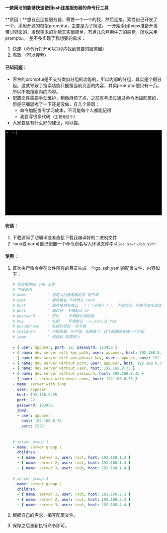 #### 一款简洁的能够快速使用ssh连接服务器的命令行工具

**原因：**想自己连接服务器，需要一个一个的找，然后连接，索性自己开发了一个，采用开源的框架promptui，主要是为了简洁。 一开始采用tview准备开发带UI界面的，发现需求的功能其实很简单，有点儿杀鸡用牛刀的感觉，所以采用promptui。 差不多实现了我想要的需求：

1. 快速（命令行打开可以2秒内找到想要的服务器）
2. 高效 （可以搜索）

#### 已知问题：

- 原生的promptui是不支持类似分组的功能的，所以内部的分组，其实是个假分组。这就导致了搜索功能只能搜当前页面的内容，其实promptui他只有一页。所以不能搜组内的内容。
- 配置文件需要手动维护，稍微麻烦了点，之前有考虑过通过命令添加配置的，但是仔细思考了一下还是没做，有几个原因：
  - 命令加配置有学习成本，不可能每个人都能记得
  - 我要写很多代码（`主要是这个`）
- 大家要是有什么好的建议，可以提。

![demo](./screenshot/demo.gif)

#### 安装：

1. 下载源码手动编译或者直接下载我编译好的二进制文件
2. linux或mac可自己配置一个命令别名写入环境文件中`alias ss="~/go_ssh"`

#### 使用：

1. 首次执行命令会在文件所在的目录生成一个go_ssh.yaml的配置文件，内容如下：

   ```yaml
   # 欢迎使用Go SSH 工具
   # 字段说明
   # name         ： 自定义的服务器名字 可不填
   # user         ： 服务器名 不填默认 root
   # host         ： 服务器域名或ip  ！！！必填！！！  不填的话，列表不会出现这条配置
   # port         ： 端口号  不填默认 22
   # password     ： 密码    不填默认用秘钥
   # key          ： 私钥    不填默认  ~/.ssh/id_rsa
   # passphrase   ： 私钥的密码  可不填
   # children     ： 子服务器，可不填，如果填了，这个配置会变成一个分组
   # jump         ： 跳板机 配置同上
   
   - { user: appuser, port: 22, password: 123456 }
   - { name: dev server with key path, user: appuser, host: 192.168.8.35, port: 22}
   - { name: dev server with passphrase key, user: appuser, host: 192.168.8.35, port: 22, passphrase: abcdefghijklmn}
   - { name: dev server without port, user: appuser, host: 192.168.8.35 }
   - { name: dev server without user, host: 192.168.8.35 }
   - { name: dev server without password, host: 192.168.8.35 }
   - { name: ⚡️ server with emoji name, host: 192.168.8.35 }
   - name: server with jump
     user: appuser
     host: 192.168.8.35
     port: 22
     password: 123456
     jump:
     - user: appuser
       host: 192.168.8.36
       port: 2222
   
   
   # server group 1
   - name: server group 1
     children:
     - { name: server 1, user: root, host: 192.168.1.2 }
     - { name: server 2, user: root, host: 192.168.1.3 }
     - { name: server 3, user: root, host: 192.168.1.4 }
   
   # server group 2
   - name: server group 2
     children:
     - { name: server 1, user: root, host: 192.168.2.2 }
     - { name: server 2, user: root, host: 192.168.3.3 }
     - { name: server 3, user: root, host: 192.168.4.4 }
   
   ```

2. 根据自己的需求，编写配置文件。

3. 保存之后重新执行命令即可。

